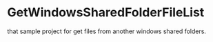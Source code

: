 # GetWindowsSharedFolderFileList
that sample project for get files from another windows shared folders.
